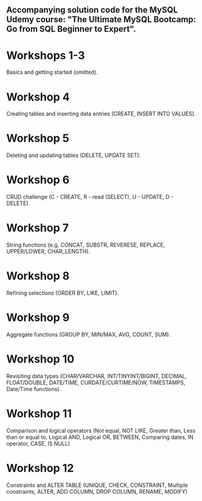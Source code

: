 ## Accompanying solution code for the MySQL Udemy course: "The Ultimate MySQL Bootcamp: Go from SQL Beginner to Expert".

# Workshops 1-3
Basics and getting started (omitted).

# Workshop 4
Creating tables and inserting data entries (CREATE, INSERT INTO VALUES).

# Workshop 5
Deleting and updating tables (DELETE, UPDATE SET).

# Workshop 6
CRUD challenge (C - CREATE, R - read (SELECT), U - UPDATE, D - DELETE).

# Workshop 7
String functions (e.g. CONCAT, SUBSTR, REVERESE, REPLACE, UPPER/LOWER, CHAR_LENGTH).

# Workshop 8
Refining selections (ORDER BY, LIKE, LIMIT).

# Workshop 9
Aggregate functions (GROUP BY, MIN/MAX, AVG, COUNT, SUM).

# Workshop 10
Revisiting data types (CHAR/VARCHAR, INT/TINYINT/BIGINT, DECIMAL, FLOAT/DOUBLE, DATE/TIME, CURDATE/CURTIME/NOW, TIMESTAMPS, Date/Time functions).

# Workshop 11
Comparison and logical operators (Not equal, NOT LIKE, Greater than, Less than or equal to, Logical AND, Logical OR, BETWEEN, Comparing dates, IN operator, CASE, IS NULL)

# Workshop 12
Constraints and ALTER TABLE (UNIQUE, CHECK, CONSTRAINT, Multiple constraints, ALTER, ADD COLUMN, DROP COLUMN, RENAME, MODIFY)

